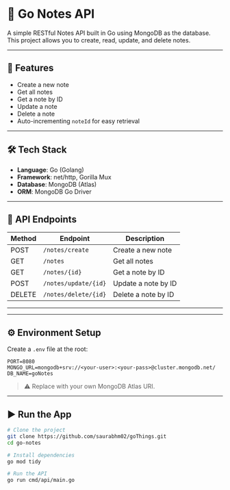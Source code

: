 # 📝 Go Notes API

A simple RESTful Notes API built in Go using MongoDB as the database. This project allows you to create, read, update, and delete notes.

---

## 🚀 Features

- Create a new note
- Get all notes
- Get a note by ID
- Update a note
- Delete a note
- Auto-incrementing `noteId` for easy retrieval

---

## 🛠 Tech Stack

- **Language**: Go (Golang)
- **Framework**: net/http, Gorilla Mux
- **Database**: MongoDB (Atlas)
- **ORM**: MongoDB Go Driver

---


## 🧪 API Endpoints

| Method | Endpoint               | Description          |
|--------|------------------------|----------------------|
| POST   | `/notes/create`        | Create a new note    |
| GET    | `/notes`               | Get all notes        |
| GET    | `/notes/{id}`          | Get a note by ID     |
| POST   | `/notes/update/{id}`   | Update a note by ID  |
| DELETE | `/notes/delete/{id}`   | Delete a note by ID  |

---


---

## ⚙️ Environment Setup

Create a `.env` file at the root:

```
PORT=8080
MONGO_URL=mongodb+srv://<your-user>:<your-pass>@cluster.mongodb.net/
DB_NAME=goNotes
```
> ⚠️ Replace with your own MongoDB Atlas URI.

---

## ▶️ Run the App

```bash
# Clone the project
git clone https://github.com/saurabhm02/goThings.git
cd go-notes

# Install dependencies
go mod tidy

# Run the API
go run cmd/api/main.go

```
